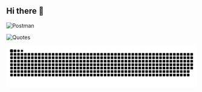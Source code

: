 ## Hi there 👋

![Postman](https://img.shields.io/badge/Postman-FF6C37?style=for-the-badge&logo=Postman&logoColor=white)

![Quotes](https://quotes-github-readme.vercel.app/api?type=horizontal&theme=dark)

![](https://raw.githubusercontent.com/mariiantonova/mariiantonova/output/github-contribution-grid-snake-dark.svg)

<!--
**mariiantonova/mariiantonova** is a ✨ _special_ ✨ repository because its `README.md` (this file) appears on your GitHub profile.

Here are some ideas to get you started:

- 🔭 I’m currently working on ...
- 🌱 I’m currently learning ...
- 👯 I’m looking to collaborate on ...
- 🤔 I’m looking for help with ...
- 💬 Ask me about ...
- 📫 How to reach me: ...
- 😄 Pronouns: ...
- ⚡ Fun fact: ...
-->
